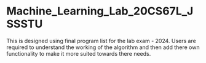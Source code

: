 # Machine_Learning_Lab_20CS67L_JSSSTU
This is designed using final program list for the lab exam - 2024.
Users are required to understand the working of the algorithm and then add there own functionality to make it more suited towards there needs.
